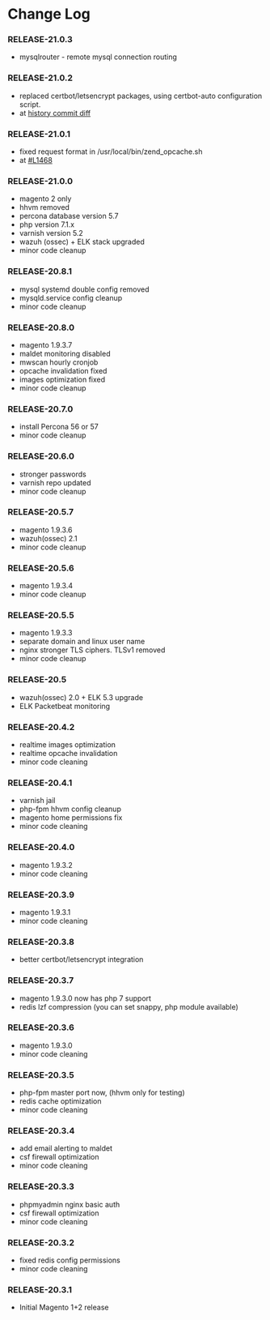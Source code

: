# Change Log

### RELEASE-21.0.3
  
  * mysqlrouter - remote mysql connection routing

### RELEASE-21.0.2
  
  * replaced certbot/letsencrypt packages, using certbot-auto configuration script.
  * at [history commit diff](https://github.com/magenx/Magento-Automated-Server-Configuration-from-MagenX/commit/775397467b193242ca9846d8d8f337119703ded9#diff-3338fed2bb010f9dfb389aae8c5d556c)

### RELEASE-21.0.1
  
  * fixed request format in /usr/local/bin/zend_opcache.sh
  * at [#L1468](https://github.com/magenx/Magento-Automated-Server-Configuration-from-MagenX/blob/master/Magento-2/CentOS-7/MASC-M-7-v2.sh#L1468)

### RELEASE-21.0.0
  
  * magento 2 only
  * hhvm removed
  * percona database version 5.7
  * php version 7.1.x
  * varnish version 5.2
  * wazuh (ossec) + ELK stack upgraded
  * minor code cleanup

### RELEASE-20.8.1
  
  * mysql systemd double config removed
  * mysqld.service config cleanup
  * minor code cleanup
  
### RELEASE-20.8.0

  * magento 1.9.3.7
  * maldet monitoring disabled
  * mwscan hourly cronjob
  * opcache invalidation fixed
  * images optimization fixed
  * minor code cleanup

### RELEASE-20.7.0

  * install Percona 56 or 57
  * minor code cleanup
  
### RELEASE-20.6.0

  * stronger passwords
  * varnish repo updated
  * minor code cleanup

### RELEASE-20.5.7

  * magento 1.9.3.6
  * wazuh(ossec) 2.1
  * minor code cleanup

### RELEASE-20.5.6

  * magento 1.9.3.4
  * minor code cleanup

### RELEASE-20.5.5

  * magento 1.9.3.3
  * separate domain and linux user name
  * nginx stronger TLS ciphers. TLSv1 removed
  * minor code cleanup

### RELEASE-20.5

  * wazuh(ossec) 2.0 + ELK 5.3 upgrade
  * ELK Packetbeat monitoring

### RELEASE-20.4.2

  * realtime images optimization
  * realtime opcache invalidation
  * minor code cleaning
  
### RELEASE-20.4.1

  * varnish jail 
  * php-fpm hhvm config cleanup
  * magento home permissions fix
  * minor code cleaning

### RELEASE-20.4.0

  * magento 1.9.3.2
  * minor code cleaning

### RELEASE-20.3.9

  * magento 1.9.3.1
  * minor code cleaning

### RELEASE-20.3.8

  * better certbot/letsencrypt integration

### RELEASE-20.3.7

  * magento 1.9.3.0 now has php 7 support
  * redis lzf compression (you can set snappy, php module available)

### RELEASE-20.3.6

  * magento 1.9.3.0
  * minor code cleaning

### RELEASE-20.3.5

  * php-fpm master port now, (hhvm only for testing)
  * redis cache optimization
  * minor code cleaning

### RELEASE-20.3.4

  * add email alerting to maldet
  * csf firewall optimization
  * minor code cleaning
  
### RELEASE-20.3.3

  * phpmyadmin nginx basic auth
  * csf firewall optimization
  * minor code cleaning

### RELEASE-20.3.2

  * fixed redis config permissions
  * minor code cleaning

### RELEASE-20.3.1

  * Initial Magento 1+2 release
